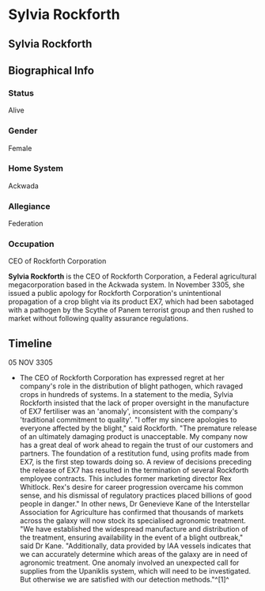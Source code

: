 # Sylvia Rockforth
## Sylvia Rockforth

		

## Biographical Info

### Status

Alive

### Gender

Female

### Home System

Ackwada

### Allegiance

Federation

### Occupation

CEO of Rockforth Corporation

**Sylvia Rockforth** is the CEO of Rockforth Corporation, a Federal agricultural megacorporation based in the Ackwada system. In November 3305, she issued a public apology for Rockforth Corporation's unintentional propagation of a crop blight via its product EX7, which had been sabotaged with a pathogen by the Scythe of Panem terrorist group and then rushed to market without following quality assurance regulations.

## Timeline

05 NOV 3305

- The CEO of Rockforth Corporation has expressed regret at her company's role in the distribution of blight pathogen, which ravaged crops in hundreds of systems. In a statement to the media, Sylvia Rockforth insisted that the lack of proper oversight in the manufacture of EX7 fertiliser was an 'anomaly', inconsistent with the company's 'traditional commitment to quality'. "I offer my sincere apologies to everyone affected by the blight," said Rockforth. "The premature release of an ultimately damaging product is unacceptable. My company now has a great deal of work ahead to regain the trust of our customers and partners. The foundation of a restitution fund, using profits made from EX7, is the first step towards doing so. A review of decisions preceding the release of EX7 has resulted in the termination of several Rockforth employee contracts. This includes former marketing director Rex Whitlock. Rex's desire for career progression overcame his common sense, and his dismissal of regulatory practices placed billions of good people in danger." In other news, Dr Genevieve Kane of the Interstellar Association for Agriculture has confirmed that thousands of markets across the galaxy will now stock its specialised agronomic treatment. "We have established the widespread manufacture and distribution of the treatment, ensuring availability in the event of a blight outbreak," said Dr Kane. "Additionally, data provided by IAA vessels indicates that we can accurately determine which areas of the galaxy are in need of agronomic treatment. One anomaly involved an unexpected call for supplies from the Upaniklis system, which will need to be investigated. But otherwise we are satisfied with our detection methods."^[1]^